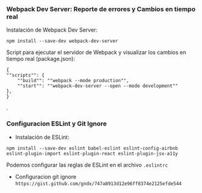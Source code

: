 ### Webpack Dev Server: Reporte de errores y Cambios en tiempo real

Instalación de Webpack Dev Server:

`npm install --save-dev webpack-dev-server`

Script para ejecutar el servidor de Webpack y visualizar los cambios en tiempo real (package.json):

    {
    ""scripts"": {
        ""build"": ""webpack --mode production"",
        ""start"": ""webpack-dev-server --open --mode development""
    },
    }

.

### Configuracion ESLint y Git Ignore

- Instalación de ESLint:

`npm install --save-dev eslint babel-eslint eslint-config-airbnb eslint-plugin-import eslint-plugin-react eslint-plugin-jsx-a11y`

Podemos configurar las reglas de ESLint en el archivo `.eslintrc`

- Configuracion git ignore
  `https://gist.github.com/gndx/747a8913d12e96ff8374e2125efde544`
